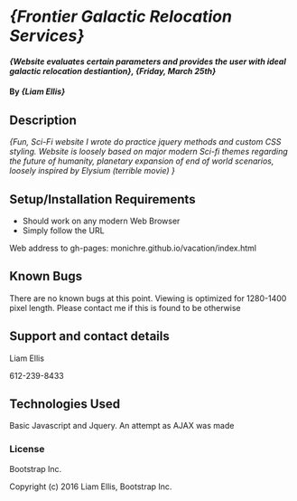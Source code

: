 # _{Frontier Galactic Relocation Services}_

#### _{Website evaluates certain parameters and provides the user with ideal galactic relocation destiantion}, {Friday, March 25th}_

#### By _**{Liam Ellis}**_

## Description

_{Fun, Sci-Fi website I wrote do practice jquery methods and custom CSS styling. Website is loosely based on major modern Sci-fi themes regarding the future of humanity, planetary expansion of end of world scenarios, loosely inspired by Elysium (terrible movie) }_

## Setup/Installation Requirements

* Should work on any modern Web Browser
* Simply follow the URL

Web address to gh-pages: monichre.github.io/vacation/index.html



## Known Bugs

There are no known bugs at this point. Viewing is optimized for 1280-1400 pixel length.
Please contact me if this is found to be otherwise

## Support and contact details

Liam Ellis

612-239-8433

## Technologies Used

Basic Javascript and Jquery. An attempt as AJAX was made

### License

Bootstrap Inc.

Copyright (c) 2016 Liam Ellis, Bootstrap Inc.
